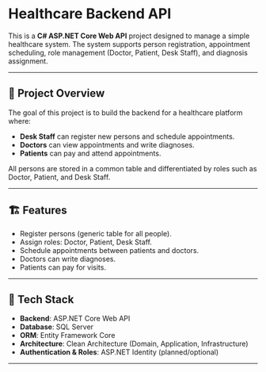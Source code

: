 # Healthcare Backend API

This is a **C# ASP.NET Core Web API** project designed to manage a simple healthcare system.
The system supports person registration, appointment scheduling, role management (Doctor, Patient, Desk Staff), and diagnosis assignment.

---

## 📌 Project Overview

The goal of this project is to build the backend for a healthcare platform where:

- **Desk Staff** can register new persons and schedule appointments.
- **Doctors** can view appointments and write diagnoses.
- **Patients** can pay and attend appointments.

All persons are stored in a common table and differentiated by roles such as Doctor, Patient, and Desk Staff.

---

## 🏗️ Features

- Register persons (generic table for all people).
- Assign roles: Doctor, Patient, Desk Staff.
- Schedule appointments between patients and doctors.
- Doctors can write diagnoses.
- Patients can pay for visits.

---

## 🔧 Tech Stack

- **Backend**: ASP.NET Core Web API
- **Database**: SQL Server
- **ORM**: Entity Framework Core
- **Architecture**: Clean Architecture (Domain, Application, Infrastructure)
- **Authentication & Roles**: ASP.NET Identity (planned/optional)

---



